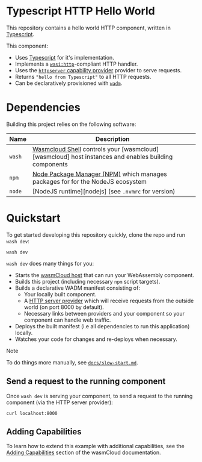 # Typescript HTTP Hello World

This repository contains a hello world HTTP component, written in [Typescript][ts].

This component:

- Uses [Typescript][ts] for it's implementation.
- Implements a [`wasi:http`][wasi-http]-compliant HTTP handler.
- Uses the [`httpserver` capability provider][httpserver-provider] provider to serve requests.
- Returns `"hello from Typescript"` to all HTTP requests.
- Can be declaratively provisioned with [`wadm`][wadm].

[ts]: https://www.typescriptlang.org
[wasi-http]: https://github.com/WebAssembly/wasi-http
[httpserver-provider]: https://github.com/wasmCloud/wasmCloud/tree/main/crates/provider-http-server
[wadm]: https://github.com/wasmCloud/wadm

# Dependencies

Building this project relies on the following software:

| Name   | Description                                                                                                 |
| ------ | ----------------------------------------------------------------------------------------------------------- |
| `wash` | [Wasmcloud Shell][wash] controls your [wasmcloud][wasmcloud] host instances and enables building components |
| `npm`  | [Node Package Manager (NPM)][npm] which manages packages for for the NodeJS ecosystem                       |
| `node` | [NodeJS runtime][nodejs] (see `.nvmrc` for version)                                                         |

[wash]: https://github.com/wasmCloud/wasmCloud/tree/main/crates/wash
[npm]: https://github.com/npm/cli

# Quickstart

To get started developing this repository quickly, clone the repo and run `wash dev`:

```console
wash dev
```

`wash dev` does many things for you:

- Starts the [wasmCloud host][wasmcloud-host] that can run your WebAssembly component.
- Builds this project (including necessary `npm` script targets).
- Builds a declarative WADM manifest consisting of:
  - Your locally built component.
  - A [HTTP server provider][httpserver-provider] which will receive requests from the outside world (on port 8000 by default).
  - Necessary links between providers and your component so your component can handle web traffic.
- Deploys the built manifest (i.e all dependencies to run this application) locally.
- Watches your code for changes and re-deploys when necessary.

> [!NOTE]
> To do things more manually, see [`docs/slow-start.md`](./docs/slow-start.md).

[wasmcloud-host]: https://wasmcloud.com/docs/concepts/hosts

## Send a request to the running component

Once `wash dev` is serving your component, to send a request to the running component (via the HTTP server provider):

```console
curl localhost:8000
```

## Adding Capabilities

To learn how to extend this example with additional capabilities, see the [Adding Capabilities](https://wasmcloud.com/docs/tour/adding-capabilities?lang=typescript) section of the wasmCloud documentation.
